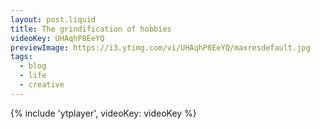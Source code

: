 ```yaml
---
layout: post.liquid
title: The grindification of hobbies
videoKey: UHAqhP8EeYQ
previewImage: https://i3.ytimg.com/vi/UHAqhP8EeYQ/maxresdefault.jpg
tags:
  - blog
  - life
  - creative
---
```


{% include 'ytplayer', videoKey: videoKey %}
